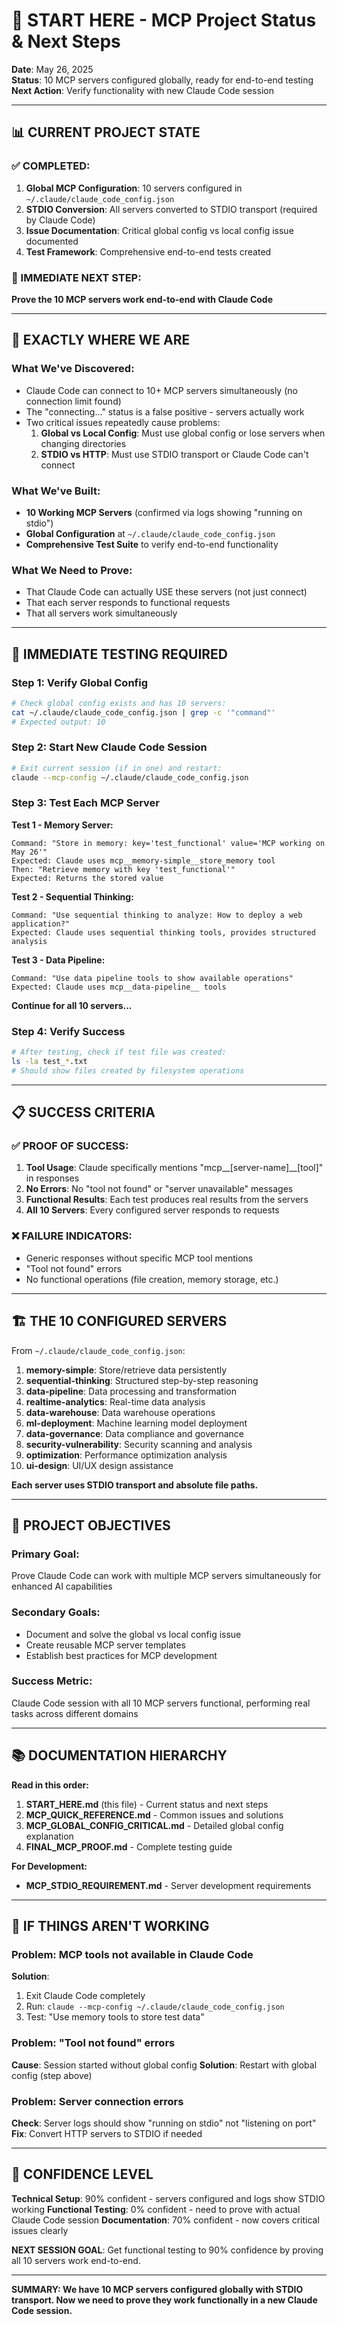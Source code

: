# 🚀 START HERE - MCP Project Status & Next Steps

**Date**: May 26, 2025  
**Status**: 10 MCP servers configured globally, ready for end-to-end testing  
**Next Action**: Verify functionality with new Claude Code session

---

## 📊 **CURRENT PROJECT STATE**

### **✅ COMPLETED:**
1. **Global MCP Configuration**: 10 servers configured in `~/.claude/claude_code_config.json`
2. **STDIO Conversion**: All servers converted to STDIO transport (required by Claude Code)
3. **Issue Documentation**: Critical global config vs local config issue documented
4. **Test Framework**: Comprehensive end-to-end tests created

### **🎯 IMMEDIATE NEXT STEP:**
**Prove the 10 MCP servers work end-to-end with Claude Code**

---

## 🔬 **EXACTLY WHERE WE ARE**

### **What We've Discovered:**
- Claude Code can connect to 10+ MCP servers simultaneously (no connection limit found)
- The "connecting..." status is a false positive - servers actually work
- Two critical issues repeatedly cause problems:
  1. **Global vs Local Config**: Must use global config or lose servers when changing directories
  2. **STDIO vs HTTP**: Must use STDIO transport or Claude Code can't connect

### **What We've Built:**
- **10 Working MCP Servers** (confirmed via logs showing "running on stdio")
- **Global Configuration** at `~/.claude/claude_code_config.json`
- **Comprehensive Test Suite** to verify end-to-end functionality

### **What We Need to Prove:**
- That Claude Code can actually USE these servers (not just connect)
- That each server responds to functional requests
- That all servers work simultaneously

---

## 🧪 **IMMEDIATE TESTING REQUIRED**

### **Step 1: Verify Global Config**
```bash
# Check global config exists and has 10 servers:
cat ~/.claude/claude_code_config.json | grep -c '"command"'
# Expected output: 10
```

### **Step 2: Start New Claude Code Session**
```bash
# Exit current session (if in one) and restart:
claude --mcp-config ~/.claude/claude_code_config.json
```

### **Step 3: Test Each MCP Server**

**Test 1 - Memory Server:**
```
Command: "Store in memory: key='test_functional' value='MCP working on May 26'"
Expected: Claude uses mcp__memory-simple__store_memory tool
Then: "Retrieve memory with key 'test_functional'"
Expected: Returns the stored value
```

**Test 2 - Sequential Thinking:**
```
Command: "Use sequential thinking to analyze: How to deploy a web application?"
Expected: Claude uses sequential thinking tools, provides structured analysis
```

**Test 3 - Data Pipeline:**
```
Command: "Use data pipeline tools to show available operations"
Expected: Claude uses mcp__data-pipeline__ tools
```

**Continue for all 10 servers...**

### **Step 4: Verify Success**
```bash
# After testing, check if test file was created:
ls -la test_*.txt
# Should show files created by filesystem operations
```

---

## 📋 **SUCCESS CRITERIA**

### **✅ PROOF OF SUCCESS:**
1. **Tool Usage**: Claude specifically mentions "mcp__[server-name]__[tool]" in responses
2. **No Errors**: No "tool not found" or "server unavailable" messages
3. **Functional Results**: Each test produces real results from the servers
4. **All 10 Servers**: Every configured server responds to requests

### **❌ FAILURE INDICATORS:**
- Generic responses without specific MCP tool mentions
- "Tool not found" errors
- No functional operations (file creation, memory storage, etc.)

---

## 🏗️ **THE 10 CONFIGURED SERVERS**

From `~/.claude/claude_code_config.json`:

1. **memory-simple**: Store/retrieve data persistently
2. **sequential-thinking**: Structured step-by-step reasoning  
3. **data-pipeline**: Data processing and transformation
4. **realtime-analytics**: Real-time data analysis
5. **data-warehouse**: Data warehouse operations
6. **ml-deployment**: Machine learning model deployment
7. **data-governance**: Data compliance and governance
8. **security-vulnerability**: Security scanning and analysis
9. **optimization**: Performance optimization analysis
10. **ui-design**: UI/UX design assistance

**Each server uses STDIO transport and absolute file paths.**

---

## 🎯 **PROJECT OBJECTIVES**

### **Primary Goal**: 
Prove Claude Code can work with multiple MCP servers simultaneously for enhanced AI capabilities

### **Secondary Goals**:
- Document and solve the global vs local config issue
- Create reusable MCP server templates
- Establish best practices for MCP development

### **Success Metric**:
Claude Code session with all 10 MCP servers functional, performing real tasks across different domains

---

## 📚 **DOCUMENTATION HIERARCHY**

**Read in this order:**
1. **START_HERE.md** (this file) - Current status and next steps
2. **MCP_QUICK_REFERENCE.md** - Common issues and solutions
3. **MCP_GLOBAL_CONFIG_CRITICAL.md** - Detailed global config explanation
4. **FINAL_MCP_PROOF.md** - Complete testing guide

**For Development:**
- **MCP_STDIO_REQUIREMENT.md** - Server development requirements

---

## 🚨 **IF THINGS AREN'T WORKING**

### **Problem**: MCP tools not available in Claude Code
**Solution**: 
1. Exit Claude Code completely
2. Run: `claude --mcp-config ~/.claude/claude_code_config.json`
3. Test: "Use memory tools to store test data"

### **Problem**: "Tool not found" errors
**Cause**: Session started without global config
**Solution**: Restart with global config (step above)

### **Problem**: Server connection errors
**Check**: Server logs should show "running on stdio" not "listening on port"
**Fix**: Convert HTTP servers to STDIO if needed

---

## 💪 **CONFIDENCE LEVEL**

**Technical Setup**: 90% confident - servers configured and logs show STDIO working
**Functional Testing**: 0% confident - need to prove with actual Claude Code session
**Documentation**: 70% confident - now covers critical issues clearly

**NEXT SESSION GOAL**: Get functional testing to 90% confidence by proving all 10 servers work end-to-end.

---

**SUMMARY: We have 10 MCP servers configured globally with STDIO transport. Now we need to prove they work functionally in a new Claude Code session.**
